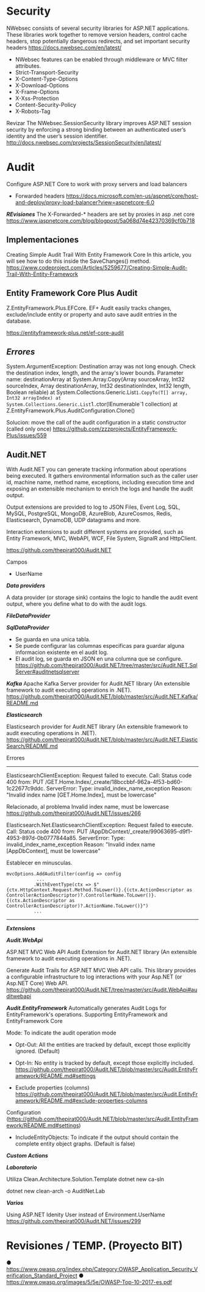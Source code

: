 # Security

NWebsec consists of several security libraries for ASP.NET applications. These libraries work together to remove version headers, control cache headers, stop potentially dangerous redirects, and set important security headers
https://docs.nwebsec.com/en/latest/

- NWebsec features can be enabled through middleware or MVC filter attributes.
- Strict-Transport-Security
- X-Content-Type-Options
- X-Download-Options
- X-Frame-Options
- X-Xss-Protection
- Content-Security-Policy
- X-Robots-Tag



Revizar
The NWebsec.SessionSecurity library improves ASP.NET session security by enforcing a strong binding between an authenticated user’s identity and the user’s session identifier.
http://docs.nwebsec.com/projects/SessionSecurity/en/latest/

# Audit

Configure ASP.NET Core to work with proxy servers and load balancers
- Forwarded headers
https://docs.microsoft.com/en-us/aspnet/core/host-and-deploy/proxy-load-balancer?view=aspnetcore-6.0

**_REvisiones_**
The X-Forwarded-\* headers are set by proxies in asp .net core
https://www.iaspnetcore.com/blog/blogpost/5a068d74e42370369cf0b718

## Implementaciones

Creating Simple Audit Trail With Entity Framework Core
In this article, you will see how to do this inside the SaveChanges() method.
https://www.codeproject.com/Articles/5259677/Creating-Simple-Audit-Trail-With-Entity-Framework

## Entity Framework Core Plus Audit

Z.EntityFramework.Plus.EFCore. EF+ Audit easily tracks changes, exclude/include entity or property and auto save audit entries in the database.

https://entityframework-plus.net/ef-core-audit

## **_Errores_**

System.ArgumentException: Destination array was not long enough. Check the destination index, length, and the array's lower bounds.
Parameter name: destinationArray
at System.Array.Copy(Array sourceArray, Int32 sourceIndex, Array destinationArray, Int32 destinationIndex, Int32 length, Boolean reliable)
at System.Collections.Generic.List`1.CopyTo(T[] array, Int32 arrayIndex) at System.Collections.Generic.List`1..ctor(IEnumerable`1 collection)
at Z.EntityFramework.Plus.AuditConfiguration.Clone()

Solucion:
move the call of the audit configuration in a static constructor (called only once)
https://github.com/zzzprojects/EntityFramework-Plus/issues/559

## Audit.NET

With Audit.NET you can generate tracking information about operations being executed. It gathers environmental information such as the caller user id, machine name, method name, exceptions, including execution time and exposing an extensible mechanism to enrich the logs and handle the audit output.

Output extensions are provided to log to JSON Files, Event Log, SQL, MySQL, PostgreSQL, MongoDB, AzureBlob, AzureCosmos, Redis, Elasticsearch, DynamoDB, UDP datagrams and more.

Interaction extensions to audit different systems are provided, such as Entity Framework, MVC, WebAPI, WCF, File System, SignalR and HttpClient.

https://github.com/thepirat000/Audit.NET

Campos

- UserName

**_Data providers_**

A data provider (or storage sink) contains the logic to handle the audit event output, where you define what to do with the audit logs.

**_FileDataProvider_**

**_SqlDataProvider_**

- Se guarda en una unica tabla.
- Se puede configurar las columnas especificas para guardar alguna informacion existente en el audit log.
- El audit log, se guarda en JSON en una columna que se configure.
  https://github.com/thepirat000/Audit.NET/tree/master/src/Audit.NET.SqlServer#auditnetsqlserver

**_Kafka_**
Apache Kafka Server provider for Audit.NET library (An extensible framework to audit executing operations in .NET).
https://github.com/thepirat000/Audit.NET/blob/master/src/Audit.NET.Kafka/README.md

**_Elasticsearch_**

Elasticsearch provider for Audit.NET library (An extensible framework to audit executing operations in .NET).
https://github.com/thepirat000/Audit.NET/blob/master/src/Audit.NET.ElasticSearch/README.md

Errores

---

ElasticsearchClientException: Request failed to execute. Call: Status code 400 from: PUT /GET.Home.Index/\_create/18bccbbf-962a-4f53-bd60-1c22677c9ddc. ServerError: Type: invalid_index_name_exception Reason: "Invalid index name [GET.Home.Index], must be lowercase"

Relacionado, al problema Invalid index name, must be lowercase
https://github.com/thepirat000/Audit.NET/issues/266

Elasticsearch.Net.ElasticsearchClientException: Request failed to execute. Call: Status code 400 from: PUT /AppDbContext/\_create/99063695-d9f1-4953-897d-0b0777844a85. ServerError: Type: invalid_index_name_exception Reason: "Invalid index name [AppDbContext], must be lowercase"

Establecer en minusculas.

```
mvcOptions.AddAuditFilter(config => config
           ...
          .WithEventType(ctx => $"{ctx.HttpContext.Request.Method.ToLower()}.{(ctx.ActionDescriptor as ControllerActionDescriptor)?.ControllerName.ToLower()}.{(ctx.ActionDescriptor as ControllerActionDescriptor)?.ActionName.ToLower()}")
          ...
```

---

**_Extensions_**

**_Audit.WebApi_**

ASP.NET MVC Web API Audit Extension for Audit.NET library (An extensible framework to audit executing operations in .NET).

Generate Audit Trails for ASP.NET MVC Web API calls. This library provides a configurable infrastructure to log interactions with your Asp.NET (or Asp.NET Core) Web API.
https://github.com/thepirat000/Audit.NET/tree/master/src/Audit.WebApi#auditwebapi

**_Audit.EntityFramework_**
Automatically generates Audit Logs for EntityFramework's operations. Supporting EntityFramework and EntityFramework Core

Mode: To indicate the audit operation mode

- Opt-Out: All the entities are tracked by default, except those explicitly ignored. (Default)
- Opt-In: No entity is tracked by default, except those explicitly included.
  https://github.com/thepirat000/Audit.NET/blob/master/src/Audit.EntityFramework/README.md#settings

- Exclude properties (columns)
  https://github.com/thepirat000/Audit.NET/blob/master/src/Audit.EntityFramework/README.md#exclude-properties-columns

Configuration (https://github.com/thepirat000/Audit.NET/blob/master/src/Audit.EntityFramework/README.md#settings)

- IncludeEntityObjects: To indicate if the output should contain the complete entity object graphs. (Default is false)

**_Custom Actions_**

**_Laboratorio_**

Utiliza Clean.Architecture.Solution.Template
dotnet new ca-sln

dotnet new clean-arch -o AuditNet.Lab

**_Varios_**

Using ASP.NET Idenity User instead of Environment.UserName
https://github.com/thepirat000/Audit.NET/issues/299

# Revisiones / TEMP. (Proyecto BIT)

● https://www.owasp.org/index.php/Category:OWASP_Application_Security_Verification_Standard_Project
● https://www.owasp.org/images/5/5e/OWASP-Top-10-2017-es.pdf
